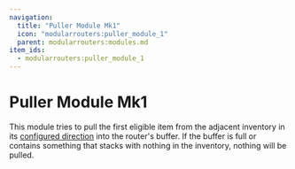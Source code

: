 ```yaml
---
navigation:
  title: "Puller Module Mk1"
  icon: "modularrouters:puller_module_1"
  parent: modularrouters:modules.md
item_ids:
  - modularrouters:puller_module_1
---
```


# Puller Module Mk1

This module tries to pull the first eligible item from the adjacent inventory in its [configured direction](../modules.md#direction) into the router's buffer. If the buffer is full or contains something that stacks with nothing in the inventory, nothing will be pulled.



<Recipe id="modularrouters:puller_module_1" />

